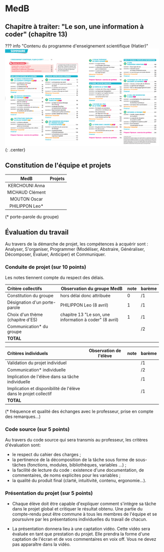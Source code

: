 # MedB

## Chapitre à traiter: "Le son, une information à coder" (chapitre 13)

??? info "Contenu du programme d'enseignement scientifique (Hatier)"
    ![image](data/sommaireES_Hatier.png){: .center}
    




## Constitution de l'équipe et projets


 | MedB            | Projets |
 |:---------------:|:-------:|
 | KERCHOUNI Anna  |         |
 | MICHAUD Clément |         |
 | MOUTON Oscar    |         |
 | PHILIPPON Leo*  |         |

(* porte-parole du groupe)

## Évaluation du travail 

Au travers de la démarche de projet, les compétences à acquérir sont : Analyser, S'organiser, Programmer (Modéliser, Abstraire, Généraliser, Décomposer, Évaluer, Anticiper) et Communiquer.

### Conduite de projet (sur 10 points)

Les notes tiennent compte du respect des délais.

| Critère collectifs               | Observation du groupe MedB                              | note | barème |
|:---------------------------------|---------------------------------------------------------|------|--------|
| Constitution du groupe           | hors délai donc attribuée                               | 0    | /1     |
| Désignation d'un porte-parole    | PHILIPPON Leo (8 avril)                                 | 1    | /1     |
| Choix d'un thème (chapitre d'ES) | chapitre 13 "Le son, une information à coder" (8 avril) | 1    | /1     |
| Communication* du groupe         |                                                         |      | /2     |
| **TOTAL**                        |                                                         |      |        |

| Critères individuels                                             | Observation de l'élève | note | barème |
|:-----------------------------------------------------------------|------------------------|------|--------|
| Validation du projet individuel                                  |                        |      | /1     |
| Communication* individuelle                                      |                        |      | /2     |
| Implication de l'élève dans sa tâche individuelle                |                        |      | /1     |
| Implication et disponibilité de l'élève dans le projet collectif |                        |      | /1     |
| **TOTAL**                                                        |                        |      |        |


(* fréquence et qualité des échanges avec le professeur, prise en compte des remarques...)

### Code source (sur 5 points)
Au travers du code source qui sera transmis au professeur, les critères d'évaluation sont:

- le respect du cahier des charges ;
- la pertinence de la décomposition de la tâche sous forme de sous-tâches (fonctions, modules, bibliothèques, variables …) ;
- la facilité de lecture du code : existence d'une documentation, de commentaires, de noms explicites pour les variables ;
- la qualité du produit final (clarté, intuitivité, contenu, ergonomie...).

### Présentation du projet (sur 5 points)

- Chaque élève doit être capable d'expliquer comment s'intègre sa tâche dans le projet global et critiquer le résultat obtenu. Une partie du compte-rendu peut être commune à tous les membres de l'équipe et se poursuivre par les présentations individuelles du travail de chacun.

- La présentation donnera lieu à une captation vidéo. Cette vidéo sera évaluée en tant que prestation du projet. Elle prendra la forme d'une captation de l'écran et de vos commentaires en voix off. Vous ne devez pas apparaître dans la vidéo.
